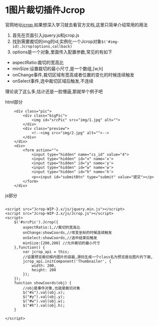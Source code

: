 # 1图片裁切插件Jcrop
官网地址[jcrop](http://jcrop.org),如果想深入学习就去看官方文档,这里只简单介绍常用的用法

1. 首先在页面引入jquery.js和jcrop.js
2. 找到需要裁切的img的id,实例化一个Jcrop对象`$('#img-id).Jcrop(options,callback)`
3. options是一个对象,里面传入配置参数,常见的有如下
 - aspectRatio:裁切的宽高比
 - minSize:设置裁切的最小尺寸,是一个数组,[w,h]
 - onChange事件,裁切区域有宽高或者位置的变化的时候连续触发
 - onSelect事件,选中裁切区域后触发,不连续
 
理论说了这么多,估计还是一脸懵逼,那就举个例子吧

html部分

```	
	<div class="pic">
	    <div class="bigPic">
	        <img id="srcPic" src="img/1.jpg" alt="">
	    </div>
	    <div class="preview">
	        <!--<img src="img/2.jpg" alt="">-->
	    </div>
	</div>
	<div>
	    <form action="">
	        <input type="hidden" name="cs_id" value="4">
	        <input type="hidden" id="x" name='x'>
	        <input type="hidden" id="y" name='y'>
	        <input type="hidden" id="w" name='w'>
	        <input type="hidden" id="h" name='h'>
	        <p><input id="submitBtn" type="submit" value="提交"></p>
	    </form>
	</div>
```

js部分
```

<script src="Jcrop-WIP-2.x/js/jquery.min.js"></script>
<script src="Jcrop-WIP-2.x/js/Jcrop.js"></script>
<script>
    $('#srcPic').Jcrop({
        aspectRatio:1,//裁切的宽高比
        onChange:showCoords,//改变坐标的时候连续触发
        onSelect:showCoords,//选中结束后触发
        minSize:[200,200] //允许裁切的最小尺寸
    },function() {
        var jcrop_api = this;
        //设置预览裁切框内图片的容器,源码生成一个class名为预览是在图片的下面,
        jcrop_api.initComponent('Thumbnailer', {
            width: 200,
            height: 200
        });
    });
    function showCoords(obj) {
        //obj是事件对象,也就是裁切对象
        $("#x").val(obj.x);
        $("#y").val(obj.y);
        $("#w").val(obj.w);
        $("#h").val(obj.h);
    }
    
</script>

```
